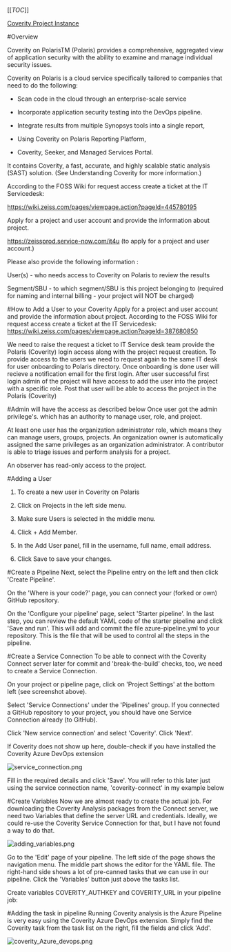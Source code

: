 
[[_TOC_]]

[Coverity Project Instance](https://carlzeiss.polaris.synopsys.com/home)

#Overview

Coverity on PolarisTM (Polaris) provides a comprehensive, aggregated view of application security with the ability to examine and manage individual security issues.

Coverity on Polaris is a cloud service specifically tailored to companies that need to do the following:

- Scan code in the cloud through an enterprise-scale service

- Incorporate application security testing into the DevOps pipeline.

- Integrate results from multiple Synopsys tools into a single report,

- Using Coverity on Polaris Reporting Platform, 

- Coverity, Seeker, and Managed Services Portal.

It contains Coverity, a fast, accurate, and highly scalable static analysis (SAST) solution. (See Understanding Coverity for more information.)

According to the FOSS Wiki for request access create a ticket at the IT Servicedesk:

https://wiki.zeiss.com/pages/viewpage.action?pageId=445780195

Apply for a project and user account and provide the information about project.

https://zeissprod.service-now.com/it4u (to apply for a project and user account.)

Please also provide the following information :

User(s) - who needs access to Coverity on Polaris to review the results

Segment/SBU - to which segment/SBU is this project belonging to (required for naming and internal billing - your project will NOT be charged)

#How to Add a User to your Coverity
Apply for a project and user account and provide the information about project. 
According to the FOSS Wiki for request access create a ticket at the IT Servicedesk: https://wiki.zeiss.com/pages/viewpage.action?pageId=387680850 

We need to raise the request a ticket to IT Service desk team provide the Polaris (Coverity) login access along with the project request creation. To provide access to the users we need to request again to the same IT desk for user onboarding to Polaris  directory. Once onboarding is done user will recieve a notification email for the first login. After user successful first login admin of the project will have access to add the user into the project with a specific role. Post that user will be able to access the project in the Polaris (Coverity) 

#Admin will have the access as described below
Once user got the admin privilege's. which has an authority to manage user, role, and project.

At least one user has the organization administrator role, which means they can manage users, groups, projects.  An organization owner is automatically assigned the same privileges as an organization administrator.
A contributor is able to triage issues and perform analysis for a project.

An observer has read-only access to the project.

#Adding a User
1. To create a new user in Coverity on Polaris

2. Click on Projects in the left side menu.

3. Make sure Users is selected in the middle menu.

4. Click + Add Member.

5. In the Add User panel, fill in the username, full name, email address.
6. Click Save to save your changes.


#Create a Pipeline
Next, select the Pipeline entry on the left and then click 'Create Pipeline'.

On the 'Where is your code?' page, you can connect your (forked or own) GitHub repository.

On the 'Configure your pipeline' page, select 'Starter pipeline'.
In the last step, you can review the default YAML code of the starter pipeline and click 'Save and run'. This will add and commit the file azure-pipeline.yml to your repository. 
This is the file that will be used to control all the steps in the pipeline.

#Create a Service Connection
To be able to connect with the Coverity Connect server later for commit and 'break-the-build' checks, too, we need to create a Service Connection.

On your project or pipeline page, click on 'Project Settings' at the bottom left (see screenshot above).

Select 'Service Connections' under the 'Pipelines' group. If you connected a GitHub repository to your project, you should have one Service Connection already (to GitHub).

Click 'New service connection' and select 'Coverity'. Click 'Next'.

If Coverity does not show up here, double-check if you have installed the Coverity Azure DevOps extension


![service_connection.png](../../.attachments/service_connection.png)

Fill in the required details and click 'Save'. You will refer to this later just using the service connection name, 'coverity-connect' in my example below

#Create Variables
Now we are almost ready to create the actual job. For downloading the Coverity Analysis packages from the Connect server, we need two Variables that define the server URL and credentials.
Ideally, we could re-use the Coverity Service Connection for that, but I have not found a way to do that.


![adding_variables.png](../../.attachments/adding_variables.png)

Go to the 'Edit' page of your pipeline. The left side of the page shows the navigation menu. The middle part shows the editor for the YAML file.
The right-hand side shows a lot of pre-canned tasks that we can use in our pipeline. Click the 'Variables' button just above the tasks list.

Create variables COVERITY_AUTHKEY and COVERITY_URL in your pipeline job:

#Adding the task in pipeline 
Running Coverity analysis is the Azure Pipeline is very easy using the Coverity Azure DevOps extension. 
Simply find the Coverity task from the task list on the right, fill the fields and click 'Add'. 

![coverity_Azure_devops.png](../../.attachments/coverity_Azure_devops.png)







